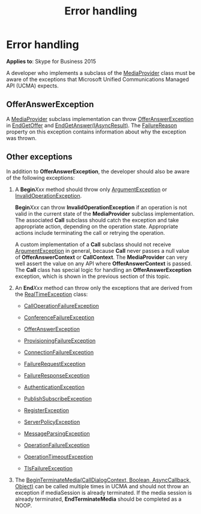 ﻿---
title: Error handling
TOCTitle: Error handling
ms:assetid: 039427ca-d9f6-4b31-986c-23db1850446c
ms:mtpsurl: https://msdn.microsoft.com/en-us/library/Dn466107(v=office.16)
ms:contentKeyID: 65240024
ms.date: 07/27/2015
mtps_version: v=office.16
---

# Error handling


**Applies to**: Skype for Business 2015

A developer who implements a subclass of the [MediaProvider](https://msdn.microsoft.com/en-us/library/hh383767\(v=office.16\)) class must be aware of the exceptions that Microsoft Unified Communications Managed API (UCMA) expects.

## OfferAnswerException

A [MediaProvider](https://msdn.microsoft.com/en-us/library/hh383767\(v=office.16\)) subclass implementation can throw [OfferAnswerException](https://msdn.microsoft.com/en-us/library/hh382722\(v=office.16\)) in [EndGetOffer](https://msdn.microsoft.com/en-us/library/hh382852\(v=office.16\)) and [EndGetAnswer(IAsyncResult)](https://msdn.microsoft.com/en-us/library/hh383856\(v=office.16\)). The [FailureReason](https://msdn.microsoft.com/en-us/library/hh384728\(v=office.16\)) property on this exception contains information about why the exception was thrown.

## Other exceptions

In addition to **OfferAnswerException**, the developer should also be aware of the following exceptions:

1.  A **Begin***Xxx* method should throw only [ArgumentException](http://msdn2.microsoft.com/en-us/library/3w1b3114) or [InvalidOperationException](http://msdn2.microsoft.com/en-us/library/2asft85a).
    
    **Begin***Xxx* can throw **InvalidOperationException** if an operation is not valid in the current state of the **MediaProvider** subclass implementation. The associated **Call** subclass should catch the exception and take appropriate action, depending on the operation state. Appropriate actions include terminating the call or retrying the operation.
    
    A custom implementation of a **Call** subclass should not receive [ArgumentException](http://msdn2.microsoft.com/en-us/library/3w1b3114) in general, because **Call** never passes a null value of **OfferAnswerContext** or **CallContext**. The **MediaProvider** can very well assert the value on any API where **OfferAnswerContext** is passed. The **Call** class has special logic for handling an **OfferAnswerException** exception, which is shown in the previous section of this topic.

2.  An **End***Xxx* method can throw only the exceptions that are derived from the [RealTimeException](https://msdn.microsoft.com/en-us/library/hh385103\(v=office.16\)) class:
    
      - [CallOperationFailureException](https://msdn.microsoft.com/en-us/library/hh382522\(v=office.16\))
    
      - [ConferenceFailureException](https://msdn.microsoft.com/en-us/library/hh382829\(v=office.16\))
    
      - [OfferAnswerException](https://msdn.microsoft.com/en-us/library/hh382722\(v=office.16\))
    
      - [ProvisioningFailureException](https://msdn.microsoft.com/en-us/library/hh385160\(v=office.16\))
    
      - [ConnectionFailureException](https://msdn.microsoft.com/en-us/library/hh161695\(v=office.16\))
    
      - [FailureRequestException](https://msdn.microsoft.com/en-us/library/hh382870\(v=office.16\))
    
      - [FailureResponseException](https://msdn.microsoft.com/en-us/library/hh383231\(v=office.16\))
    
      - [AuthenticationException](https://msdn.microsoft.com/en-us/library/hh382813\(v=office.16\))
    
      - [PublishSubscribeException](https://msdn.microsoft.com/en-us/library/hh384897\(v=office.16\))
    
      - [RegisterException](https://msdn.microsoft.com/en-us/library/hh349227\(v=office.16\))
    
      - [ServerPolicyException](https://msdn.microsoft.com/en-us/library/hh349401\(v=office.16\))
    
      - [MessageParsingException](https://msdn.microsoft.com/en-us/library/hh365619\(v=office.16\))
    
      - [OperationFailureException](https://msdn.microsoft.com/en-us/library/hh161725\(v=office.16\))
    
      - [OperationTimeoutException](https://msdn.microsoft.com/en-us/library/hh380900\(v=office.16\))
    
      - [TlsFailureException](https://msdn.microsoft.com/en-us/library/hh366193\(v=office.16\))

3.  The [BeginTerminateMedia(CallDialogContext, Boolean, AsyncCallback, Object)](https://msdn.microsoft.com/en-us/library/hh350188\(v=office.16\)) can be called multiple times in UCMA and should not throw an exception if mediaSession is already terminated. If the media session is already terminated, **EndTerminateMedia** should be completed as a NOOP.

